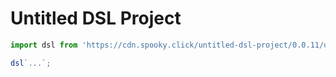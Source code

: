 # Untitled DSL Project

```js
import dsl from 'https://cdn.spooky.click/untitled-dsl-project/0.0.11/dsl.js';

dsl`...`;
```
